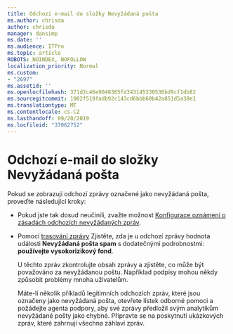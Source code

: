 ```yaml
---
title: Odchozí e-mail do složky Nevyžádaná pošta
ms.author: chrisda
author: chrisda
manager: dansimp
ms.date: ''
ms.audience: ITPro
ms.topic: article
ROBOTS: NOINDEX, NOFOLLOW
localization_priority: Normal
ms.custom:
- "2697"
ms.assetid: ''
ms.openlocfilehash: 371d2c46e9048365fd343145330536bd9cf1db82
ms.sourcegitcommit: 1002f510fadb92c143cd6bbb60b42a851d5a38e1
ms.translationtype: MT
ms.contentlocale: cs-CZ
ms.lasthandoff: 09/20/2019
ms.locfileid: "37062752"
---
```

# <a name="outbound-email-to-junk-email-folder"></a>Odchozí e-mail do složky Nevyžádaná pošta

Pokud se zobrazují odchozí zprávy označené jako nevyžádaná pošta, proveďte následující kroky:

- Pokud jste tak dosud neučinili, zvažte možnost [Konfigurace oznámení o zásadách odchozích nevyžádaných zpráv](https://docs.microsoft.com/office365/securitycompliance/configure-the-outbound-spam-policy).

- Pomocí [trasování zprávy](https://docs.microsoft.com/office365/securitycompliance/message-trace-scc) Zjistěte, zda je u odchozí zprávy hodnota události **Nevyžádaná pošta spam** s dodatečnými podrobnostmi: **používejte vysokorizikový fond**.

  U těchto zpráv zkontrolujte obsah zprávy a zjistěte, co může být považováno za nevyžádanou poštu. Například podpisy mohou někdy způsobit problémy mnoha uživatelům.

  Máte-li několik příkladů legitimních odchozích zpráv, které jsou označeny jako nevyžádaná pošta, otevřete lístek odborné pomoci a požádejte agenta podpory, aby své zprávy předložil svým analytikům nevyžádané pošty jako chybné. Připravte se na poskytnutí ukázkových zpráv, které zahrnují všechna záhlaví zpráv.
